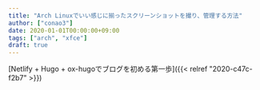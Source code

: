 ```yaml
---
title: "Arch Linuxでいい感じに揃ったスクリーンショットを撮り、管理する方法"
author: ["conao3"]
date: 2020-01-01T00:00:00+09:00
tags: ["arch", "xfce"]
draft: true
---
```


[Netlify + Hugo + ox-hugoでブログを初める第一歩]({{< relref "2020-c47c-f2b7" >}})
